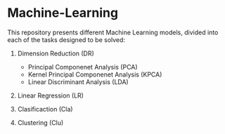 # Machine-Learning

This repository presents different Machine Learning models, divided into each of the tasks designed to be solved:

1. Dimension Reduction (DR)
   - Principal Componenet Analysis (PCA)
   - Kernel Principal Componenet Analysis (KPCA)
   - Linear Discriminant Analysis (LDA)

3. Linear Regression (LR)

4. Clasificaction (Cla)

5. Clustering (Clu)





